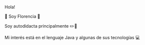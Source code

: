Hola!

:hibiscus: Soy Florencia :hibiscus:

Soy autodidacta principalmente :pencil2::notebook: 

Mi interés está en el lenguaje Java y algunas de sus tecnologías :computer:

